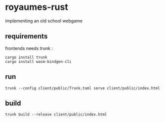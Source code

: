 # royaumes-rust
implementing an old school webgame

## requirements

frontends needs trunk :

```shell
cargo install trunk
cargo install wasm-bindgen-cli
```

## run

```shell
trunk --config client/public/Trunk.toml serve client/public/index.html

```

## build

```shell
trunk build --release client/public/index.html
```
